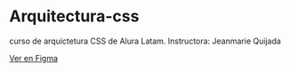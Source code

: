# Arquitectura-css
curso de arquictetura CSS de Alura Latam. 
Instructora: Jeanmarie Quijada

[Ver en Figma](https://www.figma.com/file/Gfy2Zg62ma3NFh4rujyYWD/Alura-Latam-Arquitectura-CSS-(Copy)?type=design&t=RAiUYJG576TiGySr-0)